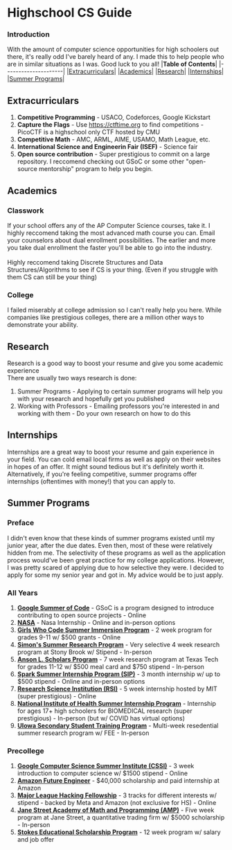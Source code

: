 # Highschool CS Guide
### Introduction
With the amount of computer science opportunities for high schoolers out there, it's really odd I've barely heard of any. I made this to help people who are in similar situations as I was. Good luck to you all!
|**Table of Contents**|
|---------------------|
|[Extracurriculars](https://github.com/WeirdCuttlefish/highschool-cs-guide/blob/main/README.md#extracurriculars)|
|[Academics](https://github.com/WeirdCuttlefish/highschool-cs-guide/blob/main/README.md#academics)|
|[Research](https://github.com/WeirdCuttlefish/highschool-cs-guide/blob/main/README.md#research)|
|[Internships](https://github.com/WeirdCuttlefish/highschool-cs-guide/blob/main/README.md#internships)|
|[Summer Programs](https://github.com/WeirdCuttlefish/highschool-cs-guide/blob/main/README.md#summer-programs)|
## Extracurriculars
1. **Competitive Programming** - USACO, Codeforces, Google Kickstart
2. **Capture the Flags** - Use https://ctftime.org to find competitions - PicoCTF is a highschool only CTF hosted by CMU
3. **Competitive Math** - AMC, ARML, AIME, USAMO, Math League, etc. 
4. **International Science and Engineerin Fair (ISEF)** - Science fair
5. **Open source contribution** - Super prestigious to commit on a large repository. I reccomend checking out GSoC or some other "open-source mentorship" program to help you begin. 
## Academics
### Classwork
If your school offers any of the AP Computer Science courses, take it. I highly reccomend taking the most advanced math course you can. Email your counselors about dual enrollment possibilities. The earlier and more you take dual enrollment the faster you'll be able to go into the industry. <br><br>
Highly reccomend taking Discrete Structures and Data Structures/Algorithms to see if CS is your thing. (Even if you struggle with them CS can still be your thing)
### College
I failed miserably at college admission so I can't really help you here. While companies like prestigious colleges, there are a million other ways to demonstrate your ability. 
## Research
Research is a good way to boost your resume and give you some academic experience <br>
There are usually two ways research is done: <br>
1. Summer Programs - Applying to certain summer programs will help you with your research and hopefully get you published
2. Working with Professors - Emailing professors you're interested in and working with them - Do your own research on how to do this
## Internships
Internships are a great way to boost your resume and gain experience in your field. You can cold email local firms as well as apply on their websites in hopes of an offer. It might sound tedious but it's definitely worth it. Alternatively, if you're feeling competitive, summer programs offer internships (oftentimes with money!) that you can apply to. 
## Summer Programs
### Preface
I didn't even know that these kinds of summer programs existed until my junior year, after the due dates. Even then, most of these were relatively hidden from me. The selectivity of these programs as well as the application process would've been great practice for my college applications. However, I was pretty scared of applying due to how selective they were. I decided to apply for some my senior year and got in. My advice would be to just apply.
### All Years
1. [**Google Summer of Code**](https://summerofcode.withgoogle.com/) - GSoC is a program designed to introduce contributing to open source projects - Online
2. [**NASA**](https://intern.nasa.gov/) - Nasa Internship - Online and in-person options
3. [**Girls Who Code Summer Immersion Program**](https://girlswhocode.com/programs/summer-immersion-program) - 2 week program for grades 9-11 w/ $500 grants - Online
4. [**Simon's Summer Research Program**](https://www.stonybrook.edu/simons/) - Very selective 4 week research program at Stony Brook w/ Stipend - In-person
5. [**Anson L. Scholars Program**](https://www.depts.ttu.edu/honors/academicsandenrichment/affiliatedandhighschool/clarks/) - 7 week research program at Texas Tech for grades 11-12 w/ $500 meal card and $750 stipend - In-person
6. [**Spark Summer Internship Program (SIP)**](https://www.sparksip.org/) - 3 month internship w/ up to $500 stipend - Online and in-person options
7. [**Research Science Institution (RSI)**](https://www.cee.org/programs/research-science-institute) - 5 week internship hosted by MIT (super prestigious) - Online
8. [**National Institute of Health Summer Internship Program**](https://www.training.nih.gov/programs/hs-sip) - Internship for ages 17+ high schoolers for BIOMEDICAL research (super prestigious) - In-person (but w/ COVID has virtual options)
9. [**UIowa Secondary Student Training Program**](https://catalog.registrar.uiowa.edu/university-college/secondary-student-training-program/) - Multi-week resedential summer research program w/ FEE - In-person
### Precollege
1. [**Google Computer Science Summer Institute (CSSI)**](https://buildyourfuture.withgoogle.com/programs/computer-science-summer-institute/) - 3 week introduction to computer science w/ $1500 stipend - Online<br>
2. [**Amazon Future Engineer**](https://www.amazonfutureengineer.com/) - $40,000 scholarship and paid internship at Amazon <br>
3. [**Major League Hacking Fellowship**](https://fellowship.mlh.io/) - 3 tracks for different interests w/ stipend - backed by Meta and Amazon (not exclusive for HS) - Online <br>
4. [**Jane Street Academy of Math and Programming (AMP)**](https://www.janestreet.com/join-jane-street/our-programs/) - Five week program at Jane Street, a quantitative trading firm w/ $5000 scholarship - In-person
5. [**Stokes Educational Scholarship Program**](https://www.intelligencecareers.gov/icstudents.html) - 12 week program w/ salary and job offer
